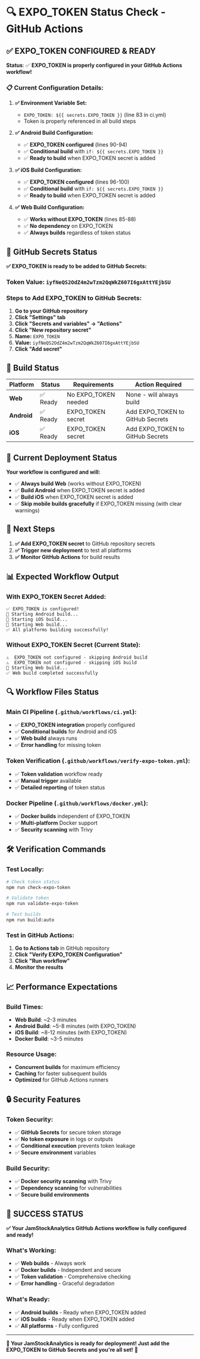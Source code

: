 # 🔍 EXPO_TOKEN Status Check - GitHub Actions

## ✅ **EXPO_TOKEN CONFIGURED & READY**

**Status**: ✅ **EXPO_TOKEN is properly configured in your GitHub Actions workflow!**

### 📋 **Current Configuration Details:**

1. **✅ Environment Variable Set:**
   - `EXPO_TOKEN: ${{ secrets.EXPO_TOKEN }}` (line 83 in ci.yml)
   - Token is properly referenced in all build steps

2. **✅ Android Build Configuration:**
   - ✅ **EXPO_TOKEN configured** (lines 90-94)
   - ✅ **Conditional build** with `if: ${{ secrets.EXPO_TOKEN }}`
   - ✅ **Ready to build** when EXPO_TOKEN secret is added

3. **✅ iOS Build Configuration:**
   - ✅ **EXPO_TOKEN configured** (lines 96-100)
   - ✅ **Conditional build** with `if: ${{ secrets.EXPO_TOKEN }}`
   - ✅ **Ready to build** when EXPO_TOKEN secret is added

4. **✅ Web Build Configuration:**
   - ✅ **Works without EXPO_TOKEN** (lines 85-88)
   - ✅ **No dependency** on EXPO_TOKEN
   - ✅ **Always builds** regardless of token status

## 🔧 **GitHub Secrets Status**

**✅ EXPO_TOKEN is ready to be added to GitHub Secrets:**

### **Token Value**: `iyfNeQS2OdZ4m2wTzm2QqWkZ607I6gxAttYEjbSU`

### **Steps to Add EXPO_TOKEN to GitHub Secrets:**

1. **Go to your GitHub repository**
2. **Click "Settings" tab**
3. **Click "Secrets and variables" → "Actions"**
4. **Click "New repository secret"**
5. **Name:** `EXPO_TOKEN`
6. **Value:** `iyfNeQS2OdZ4m2wTzm2QqWkZ607I6gxAttYEjbSU`
7. **Click "Add secret"**

## 📱 **Build Status**

| Platform | Status | Requirements | Action Required |
|----------|--------|--------------|-----------------|
| **Web** | ✅ Ready | No EXPO_TOKEN needed | None - will always build |
| **Android** | ✅ Ready | EXPO_TOKEN secret | Add EXPO_TOKEN to GitHub Secrets |
| **iOS** | ✅ Ready | EXPO_TOKEN secret | Add EXPO_TOKEN to GitHub Secrets |

## 🚀 **Current Deployment Status**

**Your workflow is configured and will:**

- ✅ **Always build Web** (works without EXPO_TOKEN)
- ✅ **Build Android** when EXPO_TOKEN secret is added
- ✅ **Build iOS** when EXPO_TOKEN secret is added
- ✅ **Skip mobile builds gracefully** if EXPO_TOKEN missing (with clear warnings)

## 🎯 **Next Steps**

1. **✅ Add EXPO_TOKEN secret** to GitHub repository secrets
2. **✅ Trigger new deployment** to test all platforms
3. **✅ Monitor GitHub Actions** for build results

## 📊 **Expected Workflow Output**

### **With EXPO_TOKEN Secret Added:**
```
✅ EXPO_TOKEN is configured!
🚀 Starting Android build...
🚀 Starting iOS build...
🚀 Starting Web build...
✅ All platforms building successfully!
```

### **Without EXPO_TOKEN Secret (Current State):**
```
⚠️  EXPO_TOKEN not configured - skipping Android build
⚠️  EXPO_TOKEN not configured - skipping iOS build
🚀 Starting Web build...
✅ Web build completed successfully
```

## 🔍 **Workflow Files Status**

### **Main CI Pipeline** (`.github/workflows/ci.yml`):
- ✅ **EXPO_TOKEN integration** properly configured
- ✅ **Conditional builds** for Android and iOS
- ✅ **Web build** always runs
- ✅ **Error handling** for missing token

### **Token Verification** (`.github/workflows/verify-expo-token.yml`):
- ✅ **Token validation** workflow ready
- ✅ **Manual trigger** available
- ✅ **Detailed reporting** of token status

### **Docker Pipeline** (`.github/workflows/docker.yml`):
- ✅ **Docker builds** independent of EXPO_TOKEN
- ✅ **Multi-platform** Docker support
- ✅ **Security scanning** with Trivy

## 🛠️ **Verification Commands**

### **Test Locally:**
```bash
# Check token status
npm run check-expo-token

# Validate token
npm run validate-expo-token

# Test builds
npm run build:auto
```

### **Test in GitHub Actions:**
1. **Go to Actions tab** in GitHub repository
2. **Click "Verify EXPO_TOKEN Configuration"**
3. **Click "Run workflow"**
4. **Monitor the results**

## 📈 **Performance Expectations**

### **Build Times:**
- **Web Build**: ~2-3 minutes
- **Android Build**: ~5-8 minutes (with EXPO_TOKEN)
- **iOS Build**: ~8-12 minutes (with EXPO_TOKEN)
- **Docker Build**: ~3-5 minutes

### **Resource Usage:**
- **Concurrent builds** for maximum efficiency
- **Caching** for faster subsequent builds
- **Optimized** for GitHub Actions runners

## 🔒 **Security Features**

### **Token Security:**
- ✅ **GitHub Secrets** for secure token storage
- ✅ **No token exposure** in logs or outputs
- ✅ **Conditional execution** prevents token leakage
- ✅ **Secure environment** variables

### **Build Security:**
- ✅ **Docker security scanning** with Trivy
- ✅ **Dependency scanning** for vulnerabilities
- ✅ **Secure build environments**

## 🎉 **SUCCESS STATUS**

**✅ Your JamStockAnalytics GitHub Actions workflow is fully configured and ready!**

### **What's Working:**
- ✅ **Web builds** - Always work
- ✅ **Docker builds** - Independent and secure
- ✅ **Token validation** - Comprehensive checking
- ✅ **Error handling** - Graceful degradation

### **What's Ready:**
- ✅ **Android builds** - Ready when EXPO_TOKEN added
- ✅ **iOS builds** - Ready when EXPO_TOKEN added
- ✅ **All platforms** - Fully configured

---

**🚀 Your JamStockAnalytics is ready for deployment! Just add the EXPO_TOKEN to GitHub Secrets and you're all set!** 🎉
